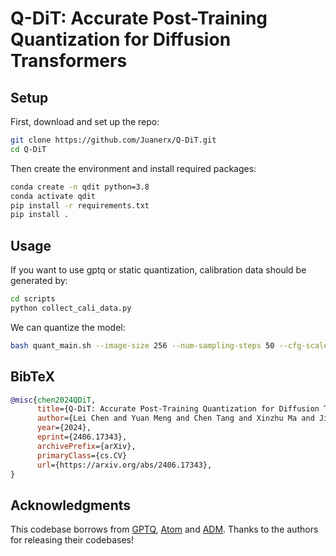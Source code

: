 # Q-DiT: Accurate Post-Training Quantization for Diffusion Transformers


## Setup

First, download and set up the repo:

```bash
git clone https://github.com/Juanerx/Q-DiT.git
cd Q-DiT
```
Then create the environment and install required packages:
```bash
conda create -n qdit python=3.8
conda activate qdit
pip install -r requirements.txt
pip install .
```


## Usage
If you want to use gptq or static quantization, calibration data should be generated by:
```bash
cd scripts
python collect_cali_data.py 
```

We can quantize the model:
```bash
bash quant_main.sh --image-size 256 --num-sampling-steps 50 --cfg-scale 1.5 --use_gptq
```


## BibTeX

```bibtex
@misc{chen2024QDiT,
      title={Q-DiT: Accurate Post-Training Quantization for Diffusion Transformers}, 
      author={Lei Chen and Yuan Meng and Chen Tang and Xinzhu Ma and Jingyan Jiang and Xin Wang and Zhi Wang and Wenwu Zhu},
      year={2024},
      eprint={2406.17343},
      archivePrefix={arXiv},
      primaryClass={cs.CV}
      url={https://arxiv.org/abs/2406.17343}, 
}
```


## Acknowledgments
This codebase borrows from [GPTQ](https://github.com/IST-DASLab/gptq.git), [Atom](https://github.com/efeslab/Atom) and [ADM](https://github.com/openai/guided-diffusion). Thanks to the authors for releasing their codebases!

